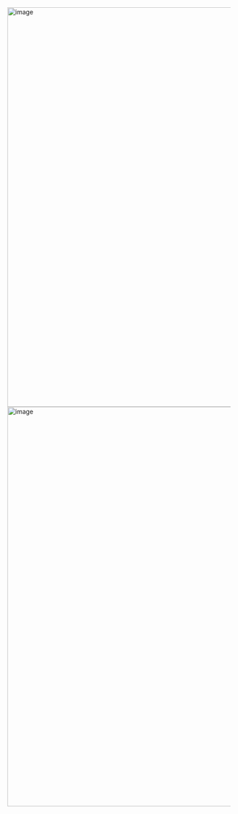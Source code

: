 <img width="1440" height="900" alt="image" src="https://github.com/user-attachments/assets/10f081a7-f1f4-4d50-ae66-8d20fdcc3c45" />
<img width="1440" height="900" alt="image" src="https://github.com/user-attachments/assets/5cc909bb-5faf-4478-a41a-8ca60044ebbc" />
